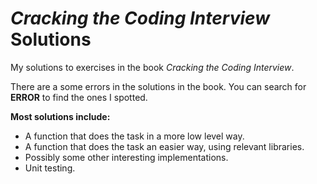 # *Cracking the Coding Interview* Solutions

My solutions to exercises in the book *Cracking the Coding Interview*.

There are a some errors in the solutions in the book. You can search for **ERROR** to find the ones I spotted.

**Most solutions include:**

- A function that does the task in a more low level way.
- A function that does the task an easier way, using relevant libraries.
- Possibly some other interesting implementations.
- Unit testing.
